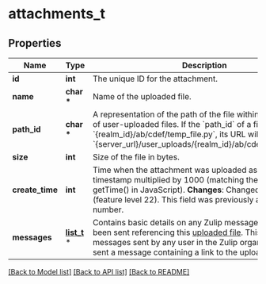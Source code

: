 # attachments_t

## Properties
Name | Type | Description | Notes
------------ | ------------- | ------------- | -------------
**id** | **int** | The unique ID for the attachment.  | [optional] 
**name** | **char \*** | Name of the uploaded file.  | [optional] 
**path_id** | **char \*** | A representation of the path of the file within the repository of user-uploaded files.  If the &#x60;path_id&#x60; of a file is &#x60;{realm_id}/ab/cdef/temp_file.py&#x60;, its URL will be: &#x60;{server_url}/user_uploads/{realm_id}/ab/cdef/temp_file.py&#x60;.  | [optional] 
**size** | **int** | Size of the file in bytes.  | [optional] 
**create_time** | **int** | Time when the attachment was uploaded as a UNIX timestamp multiplied by 1000 (matching the format of getTime() in JavaScript).  **Changes**: Changed in Zulip 2.2 (feature level 22).  This field was previously a floating point number.  | [optional] 
**messages** | [**list_t**](attachments_messages.md) \* | Contains basic details on any Zulip messages that have been sent referencing this [uploaded file](/api/upload-file). This includes messages sent by any user in the Zulip organization who sent a message containing a link to the uploaded file.  | [optional] 

[[Back to Model list]](../README.md#documentation-for-models) [[Back to API list]](../README.md#documentation-for-api-endpoints) [[Back to README]](../README.md)


